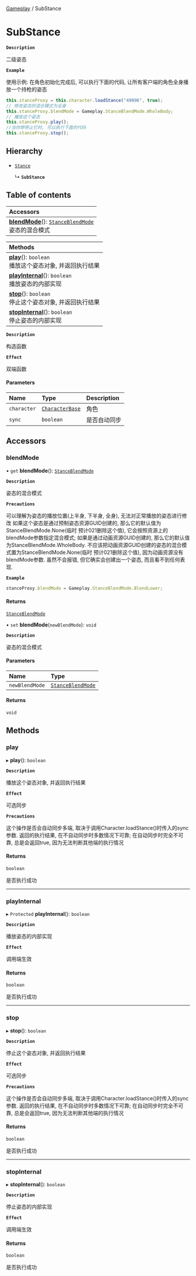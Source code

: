 [Gameplay](../modules/Gameplay.Gameplay.md) / SubStance

# SubStance <Badge type="tip" text="Class" />

**`Description`**

二级姿态

**`Example`**

使用示例: 在角色初始化完成后, 可以执行下面的代码, 让所有客户端的角色全身播放一个持枪的姿态
```ts
this.stanceProxy = this.character.loadStance("49096", true);
// 修改姿态的混合模式为全身
this.stanceProxy.blendMode = Gameplay.StanceBlendMode.WholeBody;
// 播放这个姿态
this.stanceProxy.play();
//当你想停止它时, 可以执行下面的代码
this.stanceProxy.stop();
```

## Hierarchy

- [`Stance`](Gameplay.Gameplay.Stance.md)

  ↳ **`SubStance`**

## Table of contents

| Accessors |
| :-----|
| **[blendMode](Gameplay.Gameplay.SubStance.md#blendmode)**(): [`StanceBlendMode`](../enums/Gameplay.Gameplay.StanceBlendMode.md) <br> 姿态的混合模式|

| Methods |
| :-----|
| **[play](Gameplay.Gameplay.SubStance.md#play)**(): `boolean` <br> 播放这个姿态对象, 并返回执行结果|
| **[playInternal](Gameplay.Gameplay.SubStance.md#playinternal)**(): `boolean` <br> 播放姿态的内部实现|
| **[stop](Gameplay.Gameplay.SubStance.md#stop)**(): `boolean` <br> 停止这个姿态对象, 并返回执行结果|
| **[stopInternal](Gameplay.Gameplay.SubStance.md#stopinternal)**(): `boolean` <br> 停止姿态的内部实现|

**`Description`**

构造函数

**`Effect`**

双端函数

#### Parameters

| Name | Type | Description |
| :------ | :------ | :------ |
| `character` | [`CharacterBase`](Gameplay.Gameplay.CharacterBase.md) | 角色 |
| `sync` | `boolean` | 是否自动同步 |

## Accessors

### blendMode

• `get` **blendMode**(): [`StanceBlendMode`](../enums/Gameplay.Gameplay.StanceBlendMode.md)

**`Description`**

姿态的混合模式

**`Precautions`**

可以理解为姿态的播放位置(上半身, 下半身, 全身), 无法对正常播放的姿态进行修改
如果这个姿态是通过预制姿态资源GUID创建的, 那么它的默认值为StanceBlendMode.None(临时 预计021删除这个值), 它会按照资源上的blendMode参数指定混合模式;
如果是通过动画资源GUID创建的, 那么它的默认值为StanceBlendMode.WholeBody.
不应该把动画资源GUID创建的姿态的混合模式置为StanceBlendMode.None(临时 预计021删除这个值), 因为动画资源没有blendMode参数. 虽然不会报错, 但它确实会创建出一个姿态, 而且看不到任何表现.

**`Example`**

```ts
stanceProxy.blendMode = Gameplay.StanceBlendMode.BlendLower;
```

#### Returns

[`StanceBlendMode`](../enums/Gameplay.Gameplay.StanceBlendMode.md)

• `set` **blendMode**(`newBlendMode`): `void`

**`Description`**

姿态的混合模式

#### Parameters

| Name | Type |
| :------ | :------ |
| `newBlendMode` | [`StanceBlendMode`](../enums/Gameplay.Gameplay.StanceBlendMode.md) |

#### Returns

`void`

## Methods

### play

▸ **play**(): `boolean`

**`Description`**

播放这个姿态对象, 并返回执行结果

**`Effect`**

可选同步

**`Precautions`**

这个操作是否会自动同步多端, 取决于调用Character.loadStance()时传入的sync参数.
返回的执行结果, 在不自动同步时多数情况下可靠;
在自动同步时完全不可靠, 总是会返回true, 因为无法判断其他端的执行情况

#### Returns

`boolean`

是否执行成功

___

### playInternal

▸ `Protected` **playInternal**(): `boolean`

**`Description`**

播放姿态的内部实现

**`Effect`**

调用端生效

#### Returns

`boolean`

是否执行成功

___

### stop

▸ **stop**(): `boolean`

**`Description`**

停止这个姿态对象, 并返回执行结果

**`Effect`**

可选同步

**`Precautions`**

这个操作是否会自动同步多端, 取决于调用Character.loadStance()时传入的sync参数.
返回的执行结果, 在不自动同步时多数情况下可靠;
在自动同步时完全不可靠, 总是会返回true, 因为无法判断其他端的执行情况

#### Returns

`boolean`

是否执行成功

___

### stopInternal

▸ **stopInternal**(): `boolean`

**`Description`**

停止姿态的内部实现

**`Effect`**

调用端生效

#### Returns

`boolean`

是否执行成功

